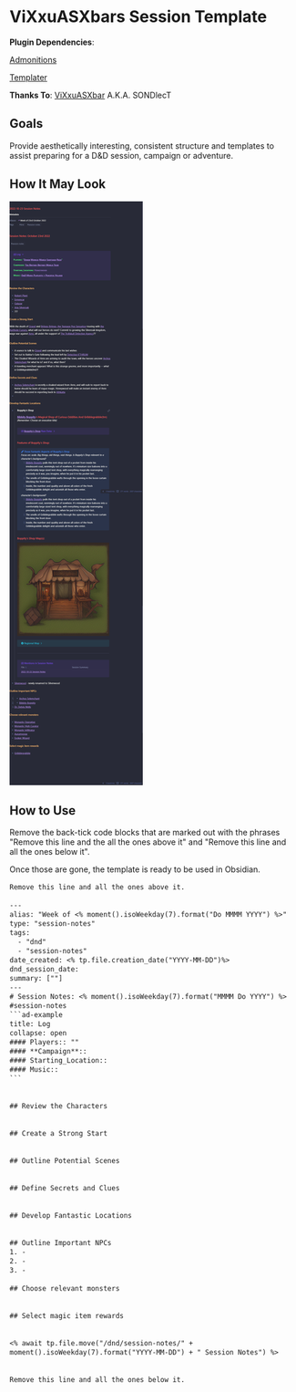 # ViXxuASXbars Session Template

**Plugin Dependencies**: 

[Admonitions](https://github.com/valentine195/obsidian-admonition)

[Templater](https://github.com/SilentVoid13/Templater)

**Thanks To**: [ViXxuASXbar](https://github.com/SONDLecT/obsidian-dm-templates) A.K.A. SONDlecT


## Goals
Provide aesthetically interesting, consistent structure and templates to assist preparing for a D&D session, campaign or adventure.


## How It May Look

![](../Z_Images/SONDLecT_Session.png)


## How to Use
Remove the back-tick code blocks that are marked out with the phrases "Remove this line and the all the ones above it" and "Remove this line and all the ones below it". 

Once those are gone, the template is ready to be used in Obsidian. 


````
Remove this line and all the ones above it.

---
alias: "Week of <% moment().isoWeekday(7).format("Do MMMM YYYY") %>"
type: "session-notes"
tags:
  - "dnd" 
  - "session-notes"
date_created: <% tp.file.creation_date("YYYY-MM-DD")%>
dnd_session_date: 
summary: [""]
---
# Session Notes: <% moment().isoWeekday(7).format("MMMM Do YYYY") %>
#session-notes 
```ad-example
title: Log
collapse: open
#### Players:: ""
#### **Campaign**:: 
#### Starting_Location::
#### Music::
```


## Review the Characters


## Create a Strong Start


## Outline Potential Scenes


## Define Secrets and Clues


## Develop Fantastic Locations


## Outline Important NPCs
1. - 
2. -
3. -

## Choose relevant monsters


## Select magic item rewards


<% await tp.file.move("/dnd/session-notes/" + moment().isoWeekday(7).format("YYYY-MM-DD") + " Session Notes") %>


Remove this line and all the ones below it.
````